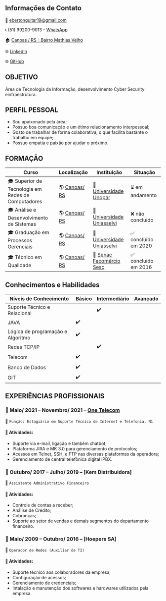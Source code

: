 ## Informações de Contato
:e-mail: ebertonguitar19@gmail.com

:telephone_receiver: (51) 99200-9013 - [WhatsApp](https://api.whatsapp.com/send?phone=5551992009013)

:house: [Canoas / RS - Bairro Mathias Velho](https://bit.ly/2VmU7mI)

:globe_with_meridians: [LinkedIn](https://www.linkedin.com/in/eberton-luis-da-silva-0682631b5/)

:globe_with_meridians: [GitHub](https://github.com/EbertonLS/Curriculo)

## OBJETIVO
Área de Tecnologia da Informação, desenvolvimento Cyber Security einfraestrutura.


## PERFIL PESSOAL
- Sou apaixonado pela área;
- Possuo boa comunicação e um ótimo relacionamento interpessoal;
- Gosto de trabalhar de forma colaborativa, o que facilita bastante o trabalho em equipe;
- Possuo empatia e paixão por ajudar o próximo.


## FORMAÇÃO
| Curso | Localização | Instituição | Situação |
| ----- | ----------- | ----------- | -------- |
| :mortar_board: Superior de Tecnologia em Redes de Computadores | :earth_americas: [Canoas/ RS](https://bit.ly/2VmU7mI) | :school: [Universidade Unopar](hhttps://www.unopar.com.br/) | :hourglass: em andamento |
| :mortar_board: Análise e Desenvolvimento de Sistemas | :earth_americas: [Canoas/ RS](https://bit.ly/2VmU7mI) | :school: [Universidade Uniasselvi](https://portal.uniasselvi.com.br/) | :x: não concluído |
| :mortar_board: Graduação em Processos Gerenciais | :earth_americas: [Canoas/ RS](https://bit.ly/2VmU7mI) | :school: [Universidade Uniasselvi](https://portal.uniasselvi.com.br/) | :white_check_mark: concluído em 2020 |
| :mortar_board: Técnico em Qualidade | :earth_americas: [Canoas/ RS](https://bit.ly/2VmU7mI) | :school: [Senac Fecomércio Sesc](https://www.senacrs.com.br/) | :white_check_mark: concluído em 2016 |


## Conhecimentos e Habilidades
| Níveis de Conhecimento | Básico | Intermediário | Avançado |
| ---------------------- | ------ | ------------- | -------- |
| Suporte Técnico e Relacional |        |         :heavy_check_mark:      |  |
| JAVA                 | :heavy_check_mark: |   |                    |
| Lógica de programação e Algoritmo                 | :heavy_check_mark: |   |                    |
| Redes TCP/IP                   |        | :heavy_check_mark: |               |
| Telecom                | :heavy_check_mark: |   |                    |
| Banco de Dados                 | :heavy_check_mark: |   |                    |
| GIT                 | :heavy_check_mark: |   |                    |




## EXPERIÊNCIAS PROFISSIONAIS
### :office: Maio/ 2021 – Novembro/ 2021 – [One Telecom](https://www.onetelecom.net.br/)
:briefcase: ``Função: Estagiário em Suporte Técnico de Internet e Telefonia, N1``
#### :pushpin: Atividades:
- Suporte via e-mail, ligação e também chatbot;
- Plataforma JIRA e MK 3.0 para gerenciamento de protocolos;
- Acessos em Telnet, SSH, e FTP nas diversas plataformas da operadora;
- Gerenciamento de central telefônica digital iPBX.

### :office: Outubro/ 2017 – Julho/ 2019 – [Kem Distribuidora]
:briefcase: ``Assistente Administrativo Financeiro``
#### :pushpin: Atividades:
- Controle de contas a receber;
- Análise de Crédito;
- Cobranças;
- Suporte ao setor de vendas e demais segmentos do departamento financeiro.

### :office: Maio/ 2009 – Outubro/ 2016 – [Hoepers SA]
:briefcase: ``Operador de Redes (Auxiliar de TI)``
#### :pushpin: Atividades:
- Suporte técnico aos colaboradores da empresa;
- Configuração de acessos;
- Gerenciamento de credenciais;
- Intalação e manutenção dos softwares e hardwares utilizados pela empresa.

